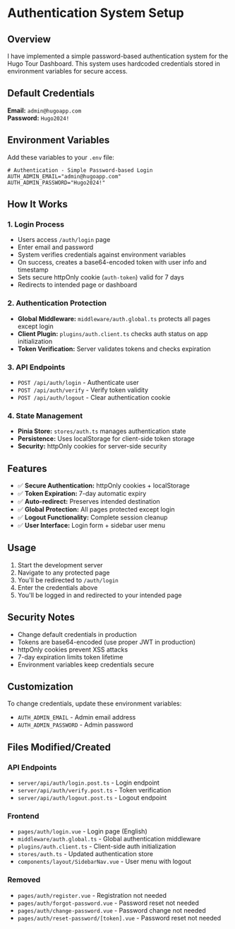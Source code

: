 # Authentication System Setup

## Overview

I have implemented a simple password-based authentication system for the Hugo Tour Dashboard. This system uses hardcoded credentials stored in environment variables for secure access.

## Default Credentials

**Email:** `admin@hugoapp.com`  
**Password:** `Hugo2024!`

## Environment Variables

Add these variables to your `.env` file:

```env
# Authentication - Simple Password-based Login
AUTH_ADMIN_EMAIL="admin@hugoapp.com"
AUTH_ADMIN_PASSWORD="Hugo2024!"
```

## How It Works

### 1. Login Process
- Users access `/auth/login` page
- Enter email and password
- System verifies credentials against environment variables
- On success, creates a base64-encoded token with user info and timestamp
- Sets secure httpOnly cookie (`auth-token`) valid for 7 days
- Redirects to intended page or dashboard

### 2. Authentication Protection
- **Global Middleware:** `middleware/auth.global.ts` protects all pages except login
- **Client Plugin:** `plugins/auth.client.ts` checks auth status on app initialization
- **Token Verification:** Server validates tokens and checks expiration

### 3. API Endpoints
- `POST /api/auth/login` - Authenticate user
- `POST /api/auth/verify` - Verify token validity  
- `POST /api/auth/logout` - Clear authentication cookie

### 4. State Management
- **Pinia Store:** `stores/auth.ts` manages authentication state
- **Persistence:** Uses localStorage for client-side token storage
- **Security:** httpOnly cookies for server-side security

## Features

- ✅ **Secure Authentication:** httpOnly cookies + localStorage
- ✅ **Token Expiration:** 7-day automatic expiry
- ✅ **Auto-redirect:** Preserves intended destination
- ✅ **Global Protection:** All pages protected except login
- ✅ **Logout Functionality:** Complete session cleanup
- ✅ **User Interface:** Login form + sidebar user menu

## Usage

1. Start the development server
2. Navigate to any protected page
3. You'll be redirected to `/auth/login`
4. Enter the credentials above
5. You'll be logged in and redirected to your intended page

## Security Notes

- Change default credentials in production
- Tokens are base64-encoded (use proper JWT in production)
- httpOnly cookies prevent XSS attacks
- 7-day expiration limits token lifetime
- Environment variables keep credentials secure

## Customization

To change credentials, update these environment variables:
- `AUTH_ADMIN_EMAIL` - Admin email address
- `AUTH_ADMIN_PASSWORD` - Admin password

## Files Modified/Created

### API Endpoints
- `server/api/auth/login.post.ts` - Login endpoint
- `server/api/auth/verify.post.ts` - Token verification
- `server/api/auth/logout.post.ts` - Logout endpoint

### Frontend
- `pages/auth/login.vue` - Login page (English)
- `middleware/auth.global.ts` - Global authentication middleware
- `plugins/auth.client.ts` - Client-side auth initialization
- `stores/auth.ts` - Updated authentication store
- `components/layout/SidebarNav.vue` - User menu with logout

### Removed
- `pages/auth/register.vue` - Registration not needed
- `pages/auth/forgot-password.vue` - Password reset not needed  
- `pages/auth/change-password.vue` - Password change not needed
- `pages/auth/reset-password/[token].vue` - Password reset not needed 